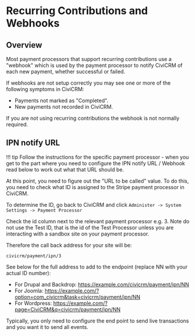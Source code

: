 # Recurring Contributions and Webhooks

## Overview
Most payment processors that support recurring contributions use a "webhook" which is used by the payment processor
to notify CiviCRM of each new payment, whether successful or failed.

If webhooks are not setup correctly you may see one or more of the following symptoms in CiviCRM:
* Payments not marked as "Completed".
* New payments not recorded in CiviCRM.

If you are not using recurring contributions the webhook is not normally required.

## IPN notify URL
!!! tip
    Follow the instructions for the specific payment processor - when you get to the part where you need to configure the IPN notify URL / Webhook read below to work out what that URL should be.
 

At this point, you need to figure out the "URL to be called" value. To do this, you need to check what ID is assigned to the Stripe payment processor in CiviCRM.

To determine the ID, go back to CiviCRM and click `Administer -> System Settings -> Payment Processor`

Check the id column next to the relevant payment processor e.g. 3. Note do not use the Test ID, that is the id of the Test Processor unless you are interacting with a sandbox site on your payment processor.

Therefore the call back address for your site will be:

    civicrm/payment/ipn/3

See below for the full address to add to the endpoint (replace NN with your actual ID number):

* For Drupal and Backdrop:  https://example.com/civicrm/payment/ipn/NN
* For Joomla:  https://example.com/?option=com_civicrm&task=civicrm/payment/ipn/NN
* For Wordpress:  https://example.com/?page=CiviCRM&q=civicrm/payment/ipn/NN

Typically, you only need to configure the end point to send live transactions and you want it to send all events.
